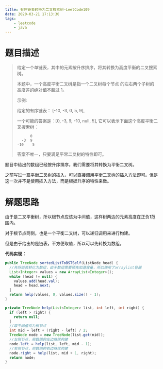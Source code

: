 ```yaml
---
title: 有序链表转换为二叉搜索树—LeetCode109
date: 2020-03-21 17:13:30
tags: 
	- leetcode
	- java
---
```


# 题目描述

>给定一个单链表，其中的元素按升序排序，将其转换为高度平衡的二叉搜索树。
>
>本题中，一个高度平衡二叉树是指一个二叉树每个节点 的左右两个子树的高度差的绝对值不超过 1。
>
>示例:
>
>给定的有序链表： [-10, -3, 0, 5, 9],
>
>一个可能的答案是：[0, -3, 9, -10, null, 5], 它可以表示下面这个高度平衡二叉搜索树：
>
>```
>		0
>	-3	9
> -10	 5
>```
>
>答案不唯一，只要满足平常二叉树的特性即可。

题目中给出的数组已经按升序排序，我们需要将其转换为平衡二叉树。

之前写过一篇[平衡二叉树的插入](https://www.liunaijie.top/2019/12/15/算法与数据结构/将链表转换为树#代码实现)，可以直接调用平衡二叉树的插入方法即可。但是这一次并不是使用插入方法，而是根据升序的特性来做。

<!--more-->

# 解题思路

由于是二叉平衡树，所以根节点应该为中间值，这样树两边的元素高度在正负1范围内。

对于根节点两侧，也是一个平衡二叉树，可以递归调用来进行构建。

但是由于给出的是链表，不方便取值，所以可以先转换为数组。

**代码实现：**

```java
public TreeNode sortedListToBSTSelf(ListNode head) {
  //先将链表转化为数组，由于数组需要预先知道容量，所以使用了arraylist容器
  List<Integer> values = new ArrayList<Integer>();
  while (head != null) {
    values.add(head.val);
    head = head.next;
  }
  return help(values, 0, values.size() - 1);
}

private TreeNode help(List<Integer> list, int left, int right) {
  if (left > right) {
    return null;
  }
  //取中间值作为根节点
  int mid = left + (right - left) / 2;
  TreeNode node = new TreeNode(list.get(mid));
  //左侧节点，用数组的左边继续构建
  node.left = help(list, left, mid - 1);
  //右侧节点，用数组的右边继续构建
  node.right = help(list, mid + 1, right);
  return node;
}
```

